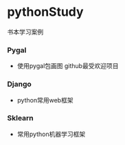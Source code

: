 # pythonStudy
书本学习案例
### Pygal
- 使用pygal包画图 github最受欢迎项目

### Django
- python常用web框架

### Sklearn

- 常用python机器学习框架

